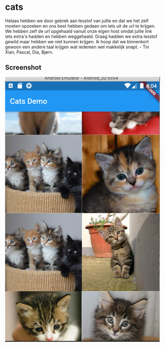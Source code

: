 # cats

Helaas hebben we door gebrek aan lesstof van jullie en dat we het zelf moeten opzoeken en ons best hebben gedaan om iets uit de url te krijgen. We hebben zelf de url opgehaald vanuit onze eigen host omdat jullie link iets extra's hadden en hebben weggehaald. Graag hadden we extra lesstof gewild maar hebben we niet kunnen krijgen. Ik hoop dat we binnenkort gewoon een andere taal krijgen wat iedereen wel makkelijk snapt. - Tin Xian, Pascal, Dia, Bjørn.

## Screenshot
![alt text](https://github.com/tinxian/cats/blob/main/Schermafbeelding%202020-11-12%20om%2021.04.55.png)
